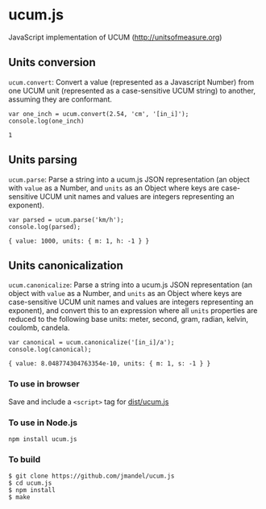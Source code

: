 # ucum.js
JavaScript implementation of UCUM (http://unitsofmeasure.org)

## Units conversion

`ucum.convert`: Convert a value (represented as a Javascript Number) from one UCUM unit (represented as a case-sensitive UCUM string) to another, assuming they are conformant.

```
var one_inch = ucum.convert(2.54, 'cm', '[in_i]');
console.log(one_inch)

1
```

## Units parsing

`ucum.parse`: Parse a string into a ucum.js JSON representation (an object with `value` as a Number, and `units` as an Object where keys are case-sensitive UCUM unit names and values are integers representing an exponent).


```
var parsed = ucum.parse('km/h');
console.log(parsed);

{ value: 1000, units: { m: 1, h: -1 } }
```

## Units canonicalization

`ucum.canonicalize`: Parse a string into a ucum.js JSON representation (an object with `value` as a Number, and `units` as an Object where keys are case-sensitive UCUM unit names and values are integers representing an exponent), and convert this to an expression where all `units` properties are reduced to the following base units: meter, second, gram, radian, kelvin, coulomb, candela.

```
var canonical = ucum.canonicalize('[in_i]/a');
console.log(canonical);

{ value: 8.048774304763354e-10, units: { m: 1, s: -1 } } 
```


### To use in browser

Save and include a `<script>` tag for [dist/ucum.js](dist/ucum.js)

### To use in Node.js

```
npm install ucum.js
```

### To build

```
$ git clone https://github.com/jmandel/ucum.js
$ cd ucum.js
$ npm install
$ make
```

